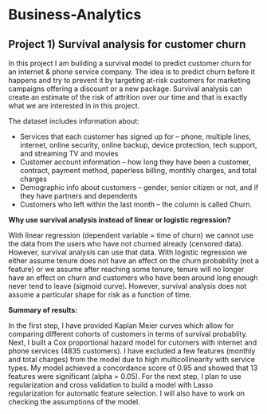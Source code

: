 # Business-Analytics

## Project 1) Survival analysis for customer churn

In this project I am building a survival model to predict customer churn for an internet & phone service company. The idea is to predict churn before it happens and try to prevent it by targeting at-risk customers for marketing campaigns offering a discount or a new package. Survival analysis can create an estimate of the risk of attrition over our time and that is exactly what we are interested in in this project.

The dataset includes information about:

* Services that each customer has signed up for – phone, multiple lines, internet, online security, online backup, device protection, tech support, and streaming TV and movies
* Customer account information – how long they have been a customer, contract, payment method, paperless billing, monthly charges, and total charges
* Demographic info about customers – gender, senior citizen or not, and if they have partners and dependents
* Customers who left within the last month – the column is called Churn.

**Why use survival analysis instead of linear or logistic regression?**

With linear regression (dependent variable = time of churn) we cannot use the data from the users who have not churned already (censored data). However, survival analysis can use that data. With logistic regression we either assume tenure does not have an effect on the churn probability (not a feature) or we assume after reaching some tenure, tenure will no longer have an effect on churn and customers who have been around long enough never tend to leave (sigmoid curve). However, survival analysis does not assume a particular shape for risk as a function of time.

**Summary of results:**

In the first step, I have provided Kaplan Meier curves which allow for comparing different cohorts of customers in terms of survival probablity. Next, I built a Cox proportional hazard model for cutomers with internet and phone services (4835 customers). I have excluded a few features (monthly and total charges) from the model due to high multicollinearity with service types. My model achieved a concordance score of 0.95 and showed that 13 features were significant (alpha = 0.05). For the next step, I plan to use regularization and cross validation to build a model with Lasso regularization for automatic feature selection. I will also have to work on checking the assumptions of the model.
